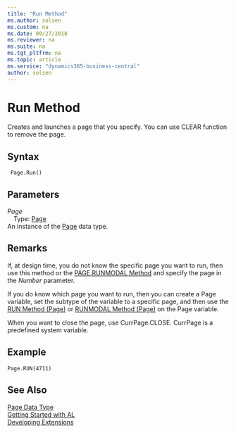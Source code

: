 ```yaml
---
title: "Run Method"
ms.author: solsen
ms.custom: na
ms.date: 09/27/2018
ms.reviewer: na
ms.suite: na
ms.tgt_pltfrm: na
ms.topic: article
ms.service: "dynamics365-business-central"
author: solsen
---
```

[//]: # (START>DO_NOT_EDIT)
[//]: # (IMPORTANT:Do not edit any of the content between here and the END>DO_NOT_EDIT.)
[//]: # (Any modifications should be made in the .resx files in the ModernDev repo.)
# Run Method
Creates and launches a page that you specify. You can use CLEAR function to remove the page.

## Syntax
```
 Page.Run()
```

## Parameters
*Page*  
&emsp;Type: [Page](page-data-type.md)  
An instance of the [Page](page-data-type.md) data type.  


[//]: # (IMPORTANT: END>DO_NOT_EDIT)

## Remarks  
 If, at design time, you do not know the specific page you want to run, then use this method or the [PAGE.RUNMODAL Method](devenv-PAGE-RUNMODAL-Method.md) and specify the page in the *Number* parameter.  

 If you do know which page you want to run, then you can create a Page variable, set the subtype of the variable to a specific page, and then use the [RUN Method \(Page\)](devenv-RUN-Method-Page.md) or [RUNMODAL Method \(Page\)](devenv-RUNMODAL-Method-Page.md) on the Page variable.  

 When you want to close the page, use CurrPage.CLOSE. CurrPage is a predefined system variable.  

## Example  

```  
Page.RUN(4711)  
```  
  

## See Also
[Page Data Type](page-data-type.md)  
[Getting Started with AL](../devenv-get-started.md)  
[Developing Extensions](../devenv-dev-overview.md)
